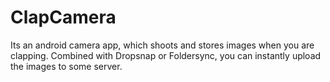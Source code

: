 ClapCamera
==========

Its an android camera app, which shoots and stores images when you are clapping. Combined with Dropsnap or Foldersync, you can instantly upload the images to some server.